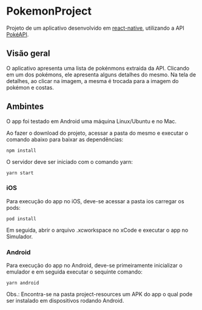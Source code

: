 # PokemonProject

Projeto de um aplicativo desenvolvido em [react-native](https://facebook.github.io/react-native/), utilizando a API [PokéAPI](https://pokeapi.co/).

## Visão geral

O aplicativo apresenta uma lista de pokénmons extraida da API. Clicando em um dos pokémons, ele apresenta alguns detalhes do mesmo. Na tela de detalhes, ao clicar na imagem, a mesma é trocada para a imagem do pokémon e costas.

## Ambintes

O app foi testado em Android uma máquina Linux/Ubuntu e no Mac.

Ao fazer o download do projeto, acessar a pasta do mesmo e executar o comando abaixo para baixar as dependências:

```bach
npm install
```

O servidor deve ser iniciado com o comando yarn:

```bach
yarn start
```

### iOS

Para execução do app no iOS, deve-se acessar a pasta ios carregar os pods:

```bach
pod install
```

Em seguida, abrir o arquivo .xcworkspace no xCode e executar o app no Simulador.

### Android

Para execução do app no Android, deve-se primeiramente inicializar o emulador e em seguida executar o sequinte comando:

```bach
yarn android
```

Obs.: Encontra-se na pasta project-resources um APK do app o qual pode ser instalado em dispositivos rodando Android.